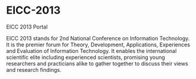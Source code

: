 EICC-2013
=========

EICC 2013 Portal

EICC 2013 stands for 2nd National Conference on Information Technology. It is the premier forum for Theory, Development, Applications, Experiences and Evaluation of Information Technology. It enables the international scientific elite including experienced scientists, promising young researchers and practicians alike to gather together to discuss their views and research findings.
